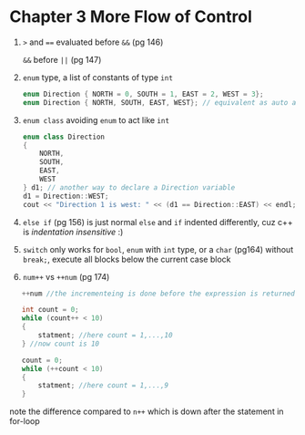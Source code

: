 # Chapter 3 More Flow of Control

1. `>` and `==` evaluated before `&&` \(pg 146\)

   `&&` before `||` \(pg 147\)

2. `enum` type, a list of constants of type `int`

   ```cpp
   enum Direction { NORTH = 0, SOUTH = 1, EAST = 2, WEST = 3};
   enum Direction { NORTH, SOUTH, EAST, WEST}; // equivalent as auto assign from 0
   ```

3. `enum class` avoiding `enum` to act like `int`

   ```cpp
   enum class Direction
   {
       NORTH,
       SOUTH,
       EAST,
       WEST
   } d1; // another way to declare a Direction variable
   d1 = Direction::WEST;
   cout << "Direction 1 is west: " << (d1 == Direction::EAST) << endl; //can't cout d1 directly as it's Direction type
   ```

4. `else if` \(pg 156\) is just normal `else` and `if` indented differently, cuz c++ is _indentation insensitive_ :\)
5.  `switch` only works for `bool`, `enum` with `int` type, or a `char` \(pg164\) without `break;`, execute all blocks below the current case block
6.  `num++` vs `++num` \(pg 174\)

```cpp
   ++num //the incrementeing is done before the expression is returned

   int count = 0;
   while (count++ < 10)
   {
       statment; //here count = 1,...,10
   } //now count is 10

   count = 0;
   while (++count < 10)
   {
       statment; //here count = 1,...,9
   }
```

note the difference compared to `n++` which is down after the statement in for-loop

